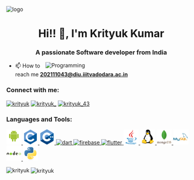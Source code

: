 ![logo]([https://im3.ezgif.com/tmp/ezgif-3-786693727b.gif](https://user-images.githubusercontent.com/58959408/232639433-cb0aea21-66f0-4508-a771-85e2089c5a87.gif))
<h1 align="center">Hi!! 👋, I'm Krityuk Kumar</h1>
<h3 align="center">A passionate Software developer from India</h3>
<img align="right" alt="Programming"width="400"src="https://media0.giphy.com/media/MdA16VIoXKKxNE8Stk/200w.webp?cid=ecf05e47rowt8z33yo68yi5vytihcp1d65up48oh7ictquq2&ep=v1_gifs_search&rid=200w.webp&ct=g">

- 📫 How to reach me **202111043@diu.iiitvadodara.ac.in**

<h3 align="left">Connect with me:</h3>
<p align="left">
<a href="https://linkedin.com/in/krityuk" target="blank"><img align="center" src="https://raw.githubusercontent.com/rahuldkjain/github-profile-readme-generator/master/src/images/icons/Social/linked-in-alt.svg" alt="krityuk" height="30" width="40" /></a>
<a href="https://instagram.com/krityuk_" target="blank"><img align="center" src="https://raw.githubusercontent.com/rahuldkjain/github-profile-readme-generator/master/src/images/icons/Social/instagram.svg" alt="krityuk_" height="30" width="40" /></a>
<a href="https://www.codechef.com/users/krityuk_43" target="blank"><img align="center" src="https://cdn.jsdelivr.net/npm/simple-icons@3.1.0/icons/codechef.svg" alt="krityuk_43" height="30" width="40" /></a>
</p>

<h3 align="left">Languages and Tools:</h3>
<p align="left"> <a href="https://developer.android.com" target="_blank" rel="noreferrer"> <img src="https://raw.githubusercontent.com/devicons/devicon/master/icons/android/android-original-wordmark.svg" alt="android" width="40" height="40"/> </a> <a href="https://www.cprogramming.com/" target="_blank" rel="noreferrer"> <img src="https://raw.githubusercontent.com/devicons/devicon/master/icons/c/c-original.svg" alt="c" width="40" height="40"/> </a> <a href="https://www.w3schools.com/cpp/" target="_blank" rel="noreferrer"> <img src="https://raw.githubusercontent.com/devicons/devicon/master/icons/cplusplus/cplusplus-original.svg" alt="cplusplus" width="40" height="40"/> </a> <a href="https://dart.dev" target="_blank" rel="noreferrer"> <img src="https://www.vectorlogo.zone/logos/dartlang/dartlang-icon.svg" alt="dart" width="40" height="40"/> </a> <a href="https://firebase.google.com/" target="_blank" rel="noreferrer"> <img src="https://www.vectorlogo.zone/logos/firebase/firebase-icon.svg" alt="firebase" width="40" height="40"/> </a> <a href="https://flutter.dev" target="_blank" rel="noreferrer"> <img src="https://www.vectorlogo.zone/logos/flutterio/flutterio-icon.svg" alt="flutter" width="40" height="40"/> </a> <a href="https://www.java.com" target="_blank" rel="noreferrer"> <img src="https://raw.githubusercontent.com/devicons/devicon/master/icons/java/java-original.svg" alt="java" width="40" height="40"/> </a> <a href="https://www.linux.org/" target="_blank" rel="noreferrer"> <img src="https://raw.githubusercontent.com/devicons/devicon/master/icons/linux/linux-original.svg" alt="linux" width="40" height="40"/> </a> <a href="https://www.mongodb.com/" target="_blank" rel="noreferrer"> <img src="https://raw.githubusercontent.com/devicons/devicon/master/icons/mongodb/mongodb-original-wordmark.svg" alt="mongodb" width="40" height="40"/> </a> <a href="https://www.mysql.com/" target="_blank" rel="noreferrer"> <img src="https://raw.githubusercontent.com/devicons/devicon/master/icons/mysql/mysql-original-wordmark.svg" alt="mysql" width="40" height="40"/> </a> <a href="https://nodejs.org" target="_blank" rel="noreferrer"> <img src="https://raw.githubusercontent.com/devicons/devicon/master/icons/nodejs/nodejs-original-wordmark.svg" alt="nodejs" width="40" height="40"/> </a> <a href="https://www.python.org" target="_blank" rel="noreferrer"> <img src="https://raw.githubusercontent.com/devicons/devicon/master/icons/python/python-original.svg" alt="python" width="40" height="40"/> </a> </p>

<p><img align="left" src="https://github-readme-stats.vercel.app/api/top-langs?username=krityuk&show_icons=true&locale=en&layout=compact" alt="krityuk" /></p>

<p>&nbsp;<img align="center" src="https://github-readme-stats.vercel.app/api?username=krityuk&show_icons=true&locale=en" alt="krityuk" /></p>

